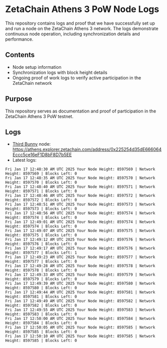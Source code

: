 # ZetaChain Athens 3 PoW Node Logs
This repository contains logs and proof that we have successfully set up and run a node on the ZetaChain Athens 3 network. The logs demonstrate continuous node operation, including synchronization details and performance.

## Contents
- Node setup information
- Synchronization logs with block height details
- Ongoing proof of work logs to verify active participation in the ZetaChain network

## Purpose
This repository serves as documentation and proof of participation in the ZetaChain Athens 3 PoW testnet.

## Logs

- [Third Bunny](https://thirdbunny.xyz/) node: https://athens.explorer.zetachain.com/address/0x225254d35dE666064Eccc5ce16eF1D8bF8D7b5EE
- Latest logs:
```
Fri Jan 17 12:48:30 AM UTC 2025 Your Node Height: 8597569 | Network Height: 8597569 | Blocks Left: 0
Fri Jan 17 12:48:35 AM UTC 2025 Your Node Height: 8597570 | Network Height: 8597570 | Blocks Left: 0
Fri Jan 17 12:48:40 AM UTC 2025 Your Node Height: 8597571 | Network Height: 8597571 | Blocks Left: 0
Fri Jan 17 12:48:46 AM UTC 2025 Your Node Height: 8597572 | Network Height: 8597572 | Blocks Left: 0
Fri Jan 17 12:48:51 AM UTC 2025 Your Node Height: 8597573 | Network Height: 8597573 | Blocks Left: 0
Fri Jan 17 12:48:56 AM UTC 2025 Your Node Height: 8597574 | Network Height: 8597574 | Blocks Left: 0
Fri Jan 17 12:49:01 AM UTC 2025 Your Node Height: 8597574 | Network Height: 8597574 | Blocks Left: 0
Fri Jan 17 12:49:07 AM UTC 2025 Your Node Height: 8597575 | Network Height: 8597575 | Blocks Left: 0
Fri Jan 17 12:49:12 AM UTC 2025 Your Node Height: 8597576 | Network Height: 8597576 | Blocks Left: 0
Fri Jan 17 12:49:17 AM UTC 2025 Your Node Height: 8597576 | Network Height: 8597577 | Blocks Left: 1
Fri Jan 17 12:49:23 AM UTC 2025 Your Node Height: 8597577 | Network Height: 8597577 | Blocks Left: 0
Fri Jan 17 12:49:28 AM UTC 2025 Your Node Height: 8597578 | Network Height: 8597578 | Blocks Left: 0
Fri Jan 17 12:49:33 AM UTC 2025 Your Node Height: 8597579 | Network Height: 8597579 | Blocks Left: 0
Fri Jan 17 12:49:39 AM UTC 2025 Your Node Height: 8597580 | Network Height: 8597580 | Blocks Left: 0
Fri Jan 17 12:49:44 AM UTC 2025 Your Node Height: 8597581 | Network Height: 8597581 | Blocks Left: 0
Fri Jan 17 12:49:49 AM UTC 2025 Your Node Height: 8597582 | Network Height: 8597582 | Blocks Left: 0
Fri Jan 17 12:49:55 AM UTC 2025 Your Node Height: 8597583 | Network Height: 8597583 | Blocks Left: 0
Fri Jan 17 12:50:00 AM UTC 2025 Your Node Height: 8597584 | Network Height: 8597584 | Blocks Left: 0
Fri Jan 17 12:50:05 AM UTC 2025 Your Node Height: 8597585 | Network Height: 8597585 | Blocks Left: 0
Fri Jan 17 12:50:10 AM UTC 2025 Your Node Height: 8597585 | Network Height: 8597585 | Blocks Left: 0
```
